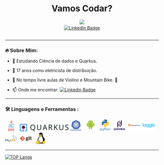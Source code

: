 
<div id="header" align="center">
  <h1>
    Vamos Codar?
  </h1>
  <img src="https://media.giphy.com/media/3o8doZFy4iPd8VBL8I/giphy.gif" width="110px"/>
</div>
<div id="badges" align="center">
  <a href="https://www.linkedin.com/in/mauricio-matsumura/">
    <img src="https://img.shields.io/badge/LinkedIn-blue?style=for-the-badge&logo=linkedin&logoColor=white" alt="LinkedIn Badge"/>
  </a>
  
</div>
<div id="header" align="right">
  <img src="https://komarev.com/ghpvc/?username=mhmatsumura&style=flat-square&color=blue" alt=""/>
</div>

---
### :fire: Sobre Mim:
- :seedling: Estudando Ciência de dados e Quarkus.

- 🔨 17 anos como eletricista de distribuição.

- 🎻 No tempo livre aulas de Violino e Mountain Bike. 🚵‍

- :mailbox: Onde me encontrar: [![Linkedin Badge](https://img.shields.io/badge/-Linkedin-blue?style=flat&logo=Linkedin&logoColor=white)](https://www.linkedin.com/in/mauricio-matsumura/)
---
### :hammer_and_wrench: Linguagens e Ferramentas :

<div>
  <img src="https://github.com/devicons/devicon/blob/master/icons/java/java-original-wordmark.svg" title="Java" alt="Java" width="40" height="40"/>&nbsp;
  <img src="https://github.com/mhmatsumura/imagens/blob/fecd0c604e15d0d1b7c447d7271f9bc17e5b86ac/quarkus_slim.png" title="Git" **alt="Git" width="160" height="25"/>
  <img src="https://github.com/devicons/devicon/blob/master/icons/kubernetes/kubernetes-plain-wordmark.svg" title="Java" alt="Java" width="40" height="40"/>&nbsp;
  <img src="https://github.com/devicons/devicon/blob/master/icons/android/android-original-wordmark.svg" title="Java" alt="Java" width="40" height="40"/>&nbsp;
  <img src="https://github.com/devicons/devicon/blob/master/icons/python/python-original-wordmark.svg" title="Java" alt="Java" width="40" height="40"/>&nbsp;
  <img src="https://github.com/devicons/devicon/blob/master/icons/pandas/pandas-original-wordmark.svg" title="Git" **alt="Git" width="40" height="40"/>&nbsp;
  <img src="https://github.com/devicons/devicon/blob/master/icons/tensorflow/tensorflow-original-wordmark.svg" title="Git" **alt="Git" width="40" height="40"/>&nbsp;
  <img src="https://github.com/devicons/devicon/blob/master/icons/kaggle/kaggle-original-wordmark.svg" title="Java" alt="Java" width="40" height="40"/>&nbsp;
  <img src="https://github.com/devicons/devicon/blob/master/icons/mysql/mysql-original-wordmark.svg" title="MySQL"  alt="MySQL" width="40" height="40"/>&nbsp;
  <img src="https://github.com/devicons/devicon/blob/master/icons/git/git-original-wordmark.svg" title="Git" **alt="Git" width="40" height="40"/>&nbsp;
  <img src="https://github.com/devicons/devicon/blob/master/icons/linux/linux-original.svg" title="Git" **alt="Git" width="40" height="40"/>&nbsp;
</div>

---

[![TOP Langs](https://github-readme-stats.vercel.app/api/top-langs/?username=mhmatsumura&llayout=compact&theme=vision-friendly-dark)](https://github.com/anuraghazra/github-readme-stats)
